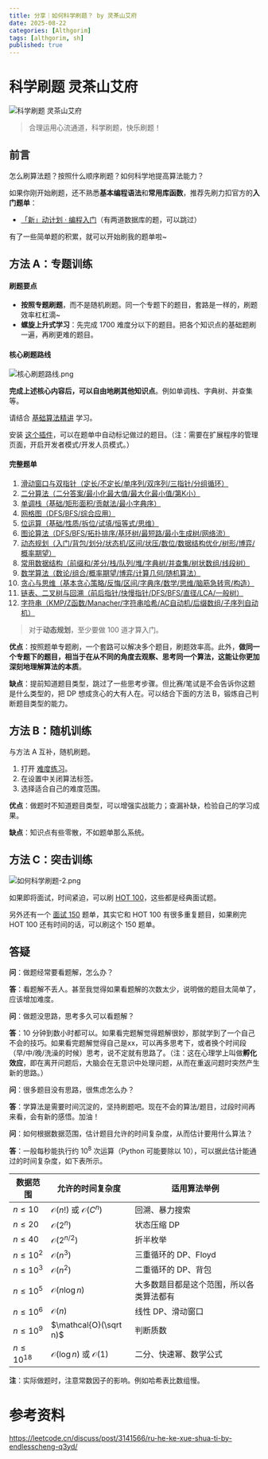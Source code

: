 ```yaml
---
title: 分享｜如何科学刷题？ by 灵茶山艾府
date: 2025-08-22 
categories: [Althgorim]
tags: [althgorim, sh]
published: true
---
```


#  科学刷题 灵茶山艾府

![科学刷题 灵茶山艾府](https://pic.leetcode.cn/1720231746-FwkEem-%E5%BF%83%E6%B5%81.jpg)

> 合理运用心流通道，科学刷题，快乐刷题！

## 前言

怎么刷算法题？按照什么顺序刷题？如何科学地提高算法能力？

如果你刚开始刷题，还不熟悉**基本编程语法**和**常用库函数**，推荐先刷力扣官方的**入门题单**：

- [「新」动计划 · 编程入门](https://leetcode.cn/studyplan/primers-list/)（有两道数据库的题，可以跳过）

有了一些简单题的积累，就可以开始刷我的题单啦~

## 方法 A：专题训练

#### 刷题要点

- **按照专题刷题**，而不是随机刷题。同一个专题下的题目，套路是一样的，刷题效率杠杠滴~
- **螺旋上升式学习**：先完成 1700 难度分以下的题目。把各个知识点的基础题刷一遍，再刷更难的题目。

#### 核心刷题路线

![核心刷题路线.png](https://pic.leetcode.cn/1741315303-gDhXSh-%E5%A6%82%E4%BD%95%E7%A7%91%E5%AD%A6%E5%88%B7%E9%A2%98-3.png)

**完成上述核心内容后，可以自由地刷其他知识点**。例如单调栈、字典树、并查集等。

请结合 [基础算法精讲](https://www.bilibili.com/video/BV1bP411c7oJ/) 学习。

安装 [这个插件](https://scriptcat.org/zh-CN/script-show-page/2778)，可以在题单中自动标记做过的题目。（注：需要在扩展程序的管理页面，开启开发者模式/开发人员模式。）

#### 完整题单

1. [滑动窗口与双指针（定长/不定长/单序列/双序列/三指针/分组循环）](https://leetcode.cn/circle/discuss/0viNMK/)
2. [二分算法（二分答案/最小化最大值/最大化最小值/第K小）](https://leetcode.cn/circle/discuss/SqopEo/)
3. [单调栈（基础/矩形面积/贡献法/最小字典序）](https://leetcode.cn/circle/discuss/9oZFK9/)
4. [网格图（DFS/BFS/综合应用）](https://leetcode.cn/circle/discuss/YiXPXW/)
5. [位运算（基础/性质/拆位/试填/恒等式/思维）](https://leetcode.cn/circle/discuss/dHn9Vk/)
6. [图论算法（DFS/BFS/拓扑排序/基环树/最短路/最小生成树/网络流）](https://leetcode.cn/circle/discuss/01LUak/)
7. [动态规划（入门/背包/划分/状态机/区间/状压/数位/数据结构优化/树形/博弈/概率期望）](https://leetcode.cn/circle/discuss/tXLS3i/)
8. [常用数据结构（前缀和/差分/栈/队列/堆/字典树/并查集/树状数组/线段树）](https://leetcode.cn/circle/discuss/mOr1u6/)
9. [数学算法（数论/组合/概率期望/博弈/计算几何/随机算法）](https://leetcode.cn/circle/discuss/IYT3ss/)
10. [贪心与思维（基本贪心策略/反悔/区间/字典序/数学/思维/脑筋急转弯/构造）](https://leetcode.cn/circle/discuss/g6KTKL/)
11. [链表、二叉树与回溯（前后指针/快慢指针/DFS/BFS/直径/LCA/一般树）](https://leetcode.cn/circle/discuss/K0n2gO/)
12. [字符串（KMP/Z函数/Manacher/字符串哈希/AC自动机/后缀数组/子序列自动机）](https://leetcode.cn/circle/discuss/SJFwQI/)

> 对于**动态规划**，至少要做 $100$ 道才算入门。

**优点**：按照题单专题刷，一个套路可以解决多个题目，刷题效率高。此外，**做同一个专题下的题目，相当于在从不同的角度去观察、思考同一个算法，这能让你更加深刻地理解算法的本质**。

**缺点**：提前知道题目类型，跳过了一些思考步骤。但比赛/笔试是不会告诉你这题是什么类型的，把 DP 想成贪心的大有人在。可以结合下面的方法 B，锻炼自己判断题目类型的能力。

## 方法 B：随机训练

与方法 A 互补，随机刷题。

1. 打开 [难度练习](https://huxulm.github.io/lc-rating/zen)。
2. 在设置中关闭算法标签。
3. 选择适合自己的难度范围。

**优点**：做题时不知道题目类型，可以增强实战能力；查漏补缺，检验自己的学习成果。

**缺点**：知识点有些零散，不如题单那么系统。

## 方法 C：突击训练

![如何科学刷题-2.png](https://pic.leetcode.cn/1740366413-ciMsTC-%E5%A6%82%E4%BD%95%E7%A7%91%E5%AD%A6%E5%88%B7%E9%A2%98-2.png)

如果即将面试，时间紧迫，可以刷 [HOT 100](https://leetcode.cn/studyplan/top-100-liked/)，这些都是经典面试题。

另外还有一个 [面试 150](https://leetcode.cn/studyplan/top-interview-150/) 题单，其实它和 HOT 100 有很多重复题目，如果刷完 HOT 100 还有时间的话，可以刷这个 150 题单。

## 答疑

**问**：做题经常要看题解，怎么办？

**答**：看题解不丢人。甚至我觉得如果看题解的次数太少，说明做的题目太简单了，应该增加难度。

**问**：做题没思路，思考多久可以看题解？

**答**：10 分钟到数小时都可以。如果看完题解觉得题解很妙，那就学到了一个自己不会的技巧。如果看完题解觉得自己是xx，可以再多思考下，或者换个时间段（早/中/晚/洗澡的时候）思考，说不定就有思路了。（注：这在心理学上叫做**孵化效应**，即在离开问题后，大脑会在无意识中处理问题，从而在重返问题时突然产生新的思路。）

**问**：很多题目没有思路，很焦虑怎么办？

**答**：学算法是需要时间沉淀的，坚持刷题吧。现在不会的算法/题目，过段时间再来看，会有新的感悟。加油！

**问**：如何根据数据范围，估计题目允许的时间复杂度，从而估计要用什么算法？

**答**：一般每秒能执行约 $10^8$ 次运算（Python 可能要除以 $10$），可以据此估计能通过的时间复杂度，如下表所示。

| 数据范围  | 允许的时间复杂度  | 适用算法**举例**  |
|---|---|---|
| $n \le 10$  | $\mathcal{O}(n!)$ 或 $\mathcal{O}(C^n)$  | 回溯、暴力搜索  |
| $n \le 20$  | $\mathcal{O}(2^n)$ | 状态压缩 DP  |
| $n \le 40$  | $\mathcal{O}(2^{n/2})$ | 折半枚举 |
| $n \le 10^2$  |  $\mathcal{O}(n^3)$ | 三重循环的 DP、Floyd  |
| $n \le 10^3$  | $\mathcal{O}(n^2)$  | 二重循环的 DP、背包 |
| $n \le 10^5$  | $\mathcal{O}(n\log n)$  | 大多数题目都是这个范围，所以各类算法都有 |
| $n \le 10^6$  | $\mathcal{O}(n)$ | 线性 DP、滑动窗口  |
| $n \le 10^9$  | $\mathcal{O}(\sqrt n)$   | 判断质数 |
| $n \le 10^{18}$  | $\mathcal{O}(\log n)$ 或 $\mathcal{O}(1)$  | 二分、快速幂、数学公式 |

**注**：实际做题时，注意常数因子的影响。例如哈希表比数组慢。

# 参考资料

https://leetcode.cn/discuss/post/3141566/ru-he-ke-xue-shua-ti-by-endlesscheng-q3yd/

